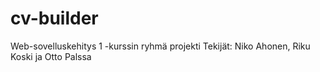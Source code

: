 # cv-builder
Web-sovelluskehitys 1 -kurssin ryhmä projekti 
Tekijät: Niko Ahonen, Riku Koski ja Otto Palssa
